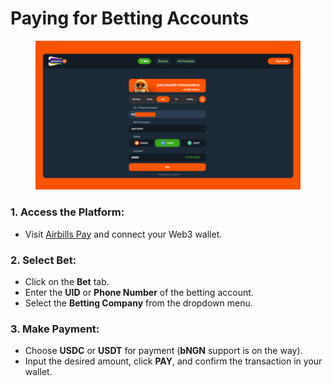 # Paying for Betting Accounts

<figure><img src="../../.gitbook/assets/bet.png" alt=""><figcaption></figcaption></figure>

### 1. **Access the Platform:**

* Visit [Airbills Pay](https://app.airbillspay.com/) and connect your Web3 wallet.

### **2. Select Bet:**

* Click on the **Bet** tab.
* Enter the **UID** or **Phone Number** of the betting account.
* Select the **Betting Company** from the dropdown menu.

### **3. Make Payment:**

* Choose **USDC** or **USDT** for payment (**bNGN** support is on the way).
* Input the desired amount, click **PAY**, and confirm the transaction in your wallet.
